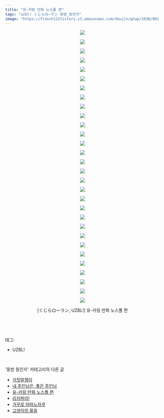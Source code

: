 ```yaml
---
title: "유-카링 만화 노스폴 편"
tags: "uzbl! くじらロ―ラン 동방_동인지"
image: "https://franch122tistory.s3.amazonaws.com/doujin/ghap/2038/001.jpg"
---
```

<div class="article">
<p style="text-align: center; clear: none; float: none;"><img src="{{ site.imgserver8 }}/ghap/2038/001.jpg"/></p>
<p style="text-align: center; clear: none; float: none;"><img src="{{ site.imgserver8 }}/ghap/2038/002.jpg"/></p>
<p style="text-align: center; clear: none; float: none;"><img src="{{ site.imgserver8 }}/ghap/2038/003.jpg"/></p>
<p style="text-align: center; clear: none; float: none;"><img src="{{ site.imgserver8 }}/ghap/2038/004.jpg"/></p>
<p style="text-align: center; clear: none; float: none;"><img src="{{ site.imgserver8 }}/ghap/2038/005.jpg"/></p>
<p style="text-align: center; clear: none; float: none;"><img src="{{ site.imgserver8 }}/ghap/2038/006.jpg"/></p>
<p style="text-align: center; clear: none; float: none;"><img src="{{ site.imgserver8 }}/ghap/2038/007.jpg"/></p>
<p style="text-align: center; clear: none; float: none;"><img src="{{ site.imgserver8 }}/ghap/2038/008.jpg"/></p>
<p style="text-align: center; clear: none; float: none;"><img src="{{ site.imgserver8 }}/ghap/2038/009.jpg"/></p>
<p style="text-align: center; clear: none; float: none;"><img src="{{ site.imgserver8 }}/ghap/2038/010.jpg"/></p>
<p style="text-align: center; clear: none; float: none;"><img src="{{ site.imgserver8 }}/ghap/2038/011.jpg"/></p>
<p style="text-align: center; clear: none; float: none;"><img src="{{ site.imgserver8 }}/ghap/2038/012.jpg"/></p>
<p style="text-align: center; clear: none; float: none;"><img src="{{ site.imgserver8 }}/ghap/2038/013.jpg"/></p>
<p style="text-align: center; clear: none; float: none;"><img src="{{ site.imgserver8 }}/ghap/2038/014.jpg"/></p>
<p style="text-align: center; clear: none; float: none;"><img src="{{ site.imgserver8 }}/ghap/2038/015.jpg"/></p>
<p style="text-align: center; clear: none; float: none;"><img src="{{ site.imgserver8 }}/ghap/2038/016.jpg"/></p>
<p style="text-align: center; clear: none; float: none;"><img src="{{ site.imgserver8 }}/ghap/2038/017.jpg"/></p>
<p style="text-align: center; clear: none; float: none;"><img src="{{ site.imgserver8 }}/ghap/2038/018.jpg"/></p>
<p style="text-align: center; clear: none; float: none;"><img src="{{ site.imgserver8 }}/ghap/2038/019.jpg"/></p>
<p style="text-align: center; clear: none; float: none;"><img src="{{ site.imgserver8 }}/ghap/2038/020.jpg"/></p>
<p style="text-align: center; clear: none; float: none;"><img src="{{ site.imgserver8 }}/ghap/2038/021.jpg"/></p>
<p style="text-align: center; clear: none; float: none;"><img src="{{ site.imgserver8 }}/ghap/2038/022.jpg"/></p>
<p style="text-align: center; clear: none; float: none;"><img src="{{ site.imgserver8 }}/ghap/2038/023.jpg"/></p>
<p style="text-align: center; clear: none; float: none;"><img src="{{ site.imgserver8 }}/ghap/2038/024.jpg"/></p>
<p style="text-align: center; clear: none; float: none;"><img src="{{ site.imgserver8 }}/ghap/2038/025.jpg"/></p>
<p style="text-align: center; clear: none; float: none;"><img src="{{ site.imgserver8 }}/ghap/2038/026.jpg"/></p>
<p style="text-align: center; clear: none; float: none;"><img src="{{ site.imgserver8 }}/ghap/2038/027.jpg"/></p>
<p style="text-align: center; clear: none; float: none;"><img src="{{ site.imgserver8 }}/ghap/2038/028.jpg"/></p>
<p style="text-align: center; clear: none; float: none;"><img src="{{ site.imgserver8 }}/ghap/2038/029.jpg"/></p>
<p style="text-align: center; clear: none; float: none;"><img src="{{ site.imgserver8 }}/ghap/2038/030.jpg"/></p>
<p style="text-align: center; clear: none; float: none;">[くじらロ―ラン, UZBL!] 유-카링 만화 노스폴 편</p>
<p><br/></p>
</div><br/>
<div class="tagTrail">
<p>태그: </p>
<ul>
<li>UZBL!</li>
</ul>
</div><br/>
<div class="another">
<p>'동방 동인지' 카테고리의 다른 글</p>
<ul>
<li><a href="/ghap_2040">거짓말쟁이</a></li>
<li><a href="/ghap_2039">내 주인님은, 좋은 주인님</a></li>
<li><a href="/ghap_2038">유-카링 만화 노스폴 편</a></li>
<li><a href="/ghap_2037">리지파라!</a></li>
<li><a href="/ghap_2036">거꾸로 아마노자쿠</a></li>
<li><a href="/ghap_2034">고양이의 울음</a></li>
</ul>
</div><br/>
<div class="cb_module cb_fluid">
<div class="cb_wrt cb_profile">
</div><!-- commentList close -->
</div><br/>
